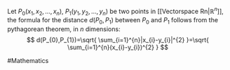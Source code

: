 Let $P_{0}(x_{1},x_{2},\dots,x_{n})$, $P_{1}(y_{1},y_{2},\dots ,y_{n})$ be two points in [[Vectorspace Rn|$\mathbb{R}^n$]], the formula for the distance $d(P_{0},P_{1})$ between $P_{0}$ and $P_{1}$ follows from the pythagorean theorem, in $n$ dimensions:
$$
d(P_{0},P_{1})=\sqrt{ \sum_{i=1}^{n}|x_{i}-y_{i}|^{2} }=\sqrt{ \sum_{i=1}^{n}(x_{i}-y_{i})^{2} }
$$

#Mathematics 
